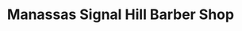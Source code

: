 ---
title: "Manassas Signal Hill Barber Shop"
url: /manassas/manassas-signal-hill-barber-shop/
shop: Friseur
---